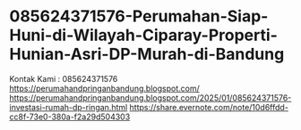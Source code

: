 # 085624371576-Perumahan-Siap-Huni-di-Wilayah-Ciparay-Properti-Hunian-Asri-DP-Murah-di-Bandung
Kontak Kami : 085624371576  https://perumahandpringanbandung.blogspot.com/  https://perumahandpringanbandung.blogspot.com/2025/01/085624371576-investasi-rumah-dp-ringan.html  https://share.evernote.com/note/10d6ffdd-cc8f-73e0-380a-f2a29d504303
